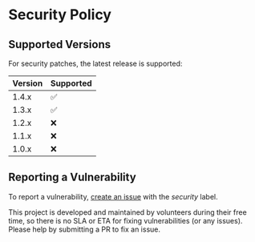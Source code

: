 # Security Policy

## Supported Versions

For security patches, the latest release is supported:

| Version | Supported          |
| ------- | ------------------ |
| 1.4.x   | :white_check_mark: |
| 1.3.x   | :white_check_mark: |
| 1.2.x   | :x: |
| 1.1.x   | :x: |
| 1.0.x   | :x: |


## Reporting a Vulnerability

To report a vulnerability, [create an issue](https://github.com/go-cmd/cmd/issues) with the _security_ label.

This project is developed and maintained by volunteers during their free time,
so there is no SLA or ETA for fixing vulnerabilities (or any issues).
Please help by submitting a PR to fix an issue.
